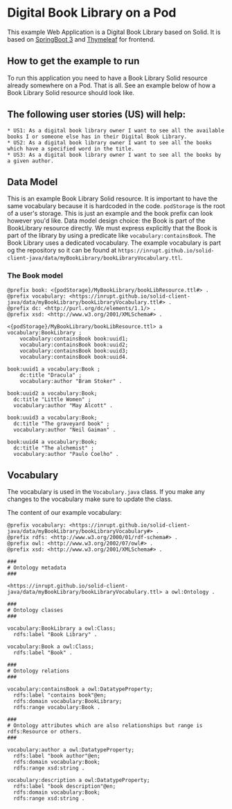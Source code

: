 # Digital Book Library on a Pod

This example Web Application is a Digital Book Library based on Solid. It is based on [SpringBoot 3](https://spring.io/guides/gs/spring-boot/) and [Thymeleaf](https://www.thymeleaf.org/) for frontend.

## How to get the example to run

To run this application you need to have a Book Library Solid resource already somewhere on a Pod. That is all.
See an example below of how a Book Library Solid resource should look like.

## The following user stories (US) will help:

    * US1: As a digital book library owner I want to see all the available books I or someone else has in their Digital Book Library.
    * US2: As a digital book library owner I want to see all the books which have a specified word in the title. 
    * US3: As a digital book library owner I want to see all the books by a given author. 

## Data Model

This is an example Book Library Solid resource. It is important to have the same vocabulary because it is hardcoded in the code.
`podStorage` is the root of a user's storage. This is just an example and the book prefix can look however you'd like.
Data model design choice: the Book is part of the BookLibrary resource directly. We must express explicitly that the Book is part of the library by using a predicate like `vocabulary:containsBook`.
The Book Library uses a dedicated vocabulary. The example vocabulary is part og the repository so it can be found at `https://inrupt.github.io/solid-client-java/data/myBookLibrary/bookLibraryVocabulary.ttl`.

### The Book model

```
@prefix book: <{podStorage}/MyBookLibrary/bookLibResource.ttl#> .
@prefix vocabulary: <https://inrupt.github.io/solid-client-java/data/myBookLibrary/bookLibraryVocabulary.ttl#> .
@prefix dc: <http://purl.org/dc/elements/1.1/> .
@prefix xsd: <http://www.w3.org/2001/XMLSchema#> .

<{podStorage}/MyBookLibrary/bookLibResource.ttl> a vocabulary:BookLibrary ;
    vocabulary:containsBook book:uuid1;
    vocabulary:containsBook book:uuid2;
    vocabulary:containsBook book:uuid3;
    vocabulary:containsBook book:uuid4.

book:uuid1 a vocabulary:Book ;
    dc:title "Dracula" ;
    vocabulary:author "Bram Stoker" .

book:uuid2 a vocabulary:Book;
  dc:title "Little Women" ;
  vocabulary:author "May Alcott" .

book:uuid3 a vocabulary:Book;
  dc:title "The graveyard book" ;
  vocabulary:author "Neil Gaiman" .

book:uuid4 a vocabulary:Book;
  dc:title "The alchemist" ;
  vocabulary:author "Paulo Coelho" .

```

## Vocabulary

The vocabulary is used in the `Vocabulary.java` class. If you make any changes to the vocabulary make sure to update the class.

The content of our example vocabulary:

```
@prefix vocabulary: <https://inrupt.github.io/solid-client-java/data/myBookLibrary/bookLibraryVocabulary#> .
@prefix rdfs: <http://www.w3.org/2000/01/rdf-schema#> .
@prefix owl: <http://www.w3.org/2002/07/owl#> .
@prefix xsd: <http://www.w3.org/2001/XMLSchema#> .

###
# Ontology metadata
###

<https://inrupt.github.io/solid-client-java/data/myBookLibrary/bookLibraryVocabulary.ttl> a owl:Ontology .

###
# Ontology classes
###

vocabulary:BookLibrary a owl:Class;
  rdfs:label "Book Library" .

vocabulary:Book a owl:Class;
  rdfs:label "Book" .

###
# Ontology relations
###

vocabulary:containsBook a owl:DatatypeProperty;
  rdfs:label "contains book"@en;
  rdfs:domain vocabulary:BookLibrary;
  rdfs:range vocabulary:Book .

###
# Ontology attributes which are also relationships but range is rdfs:Resource or others.
###

vocabulary:author a owl:DatatypeProperty;
  rdfs:label "book author"@en;
  rdfs:domain vocabulary:Book;
  rdfs:range xsd:string .

vocabulary:description a owl:DatatypeProperty;
  rdfs:label "book description"@en;
  rdfs:domain vocabulary:Book;
  rdfs:range xsd:string .

```
